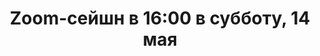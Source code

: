 ---
layout: session
title:  "Zoom-сейшн в 16:00 в субботу, 14 мая"
category: session
session:
    type: zoom
    date: 2022-05-14 16:00:00 +0300
    past: false
---